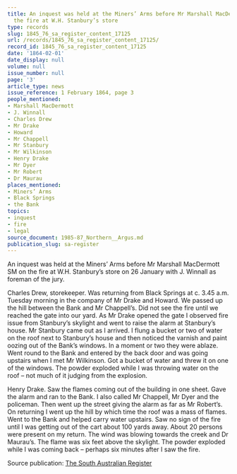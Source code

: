 ```yaml
---
title: An inquest was held at the Miners’ Arms before Mr Marshall MacDermott SM on
  the fire at W.H. Stanbury’s store
type: records
slug: 1845_76_sa_register_content_17125
url: /records/1845_76_sa_register_content_17125/
record_id: 1845_76_sa_register_content_17125
date: '1864-02-01'
date_display: null
volume: null
issue_number: null
page: '3'
article_type: news
issue_reference: 1 February 1864, page 3
people_mentioned:
- Marshall MacDermott
- J. Winnall
- Charles Drew
- Mr Drake
- Howard
- Mr Chappell
- Mr Stanbury
- Mr Wilkinson
- Henry Drake
- Mr Dyer
- Mr Robert
- Dr Maurau
places_mentioned:
- Miners’ Arms
- Black Springs
- the Bank
topics:
- inquest
- fire
- legal
source_document: 1985-87_Northern__Argus.md
publication_slug: sa-register
---
```


An inquest was held at the Miners’ Arms before Mr Marshall MacDermott SM on the fire at W.H. Stanbury’s store on 26 January with J. Winnall as foreman of the jury.

Charles Drew, storekeeper.  Was returning from Black Springs at c. 3.45 a.m. Tuesday morning in the company of Mr Drake and Howard.  We passed up the hill between the Bank and Mr Chappell’s.  Did not see the fire until we reached the gate into our yard.  As Mr Drake opened the gate I observed fire issue from Stanbury’s skylight and went to raise the alarm at Stanbury’s house. Mr Stanbury came out as I arrived.  I flung a bucket or two of water on the roof next to Stanbury’s house and then noticed the varnish and paint oozing out of the Bank’s windows.  In a moment or two they were ablaze.  Went round to the Bank and entered by the back door and was going upstairs when I met Mr Wilkinson.  Got a bucket of water and threw it on one of the windows.  The powder exploded while I was throwing water on the roof – not much of it judging from the explosion.

Henry Drake.  Saw the flames coming out of the building in one sheet.  Gave the alarm and ran to the Bank.  I also called Mr Chappell, Mr Dyer and the policeman.  Then went up the street giving the alarm as far as Mr Robert’s.  On returning I went up the hill by which time the roof was a mass of flames.  Went to the Bank and helped carry water upstairs.  Saw no sign of the fire until I was getting out of the cart about 100 yards away.  About 20 persons were present on my return.  The wind was blowing towards the creek and Dr Maurau’s.  The flame was six feet above the skylight.  The powder exploded while I was coming back – perhaps six minutes after I saw the fire.

Source publication: [The South Australian Register](/publications/sa-register/)
